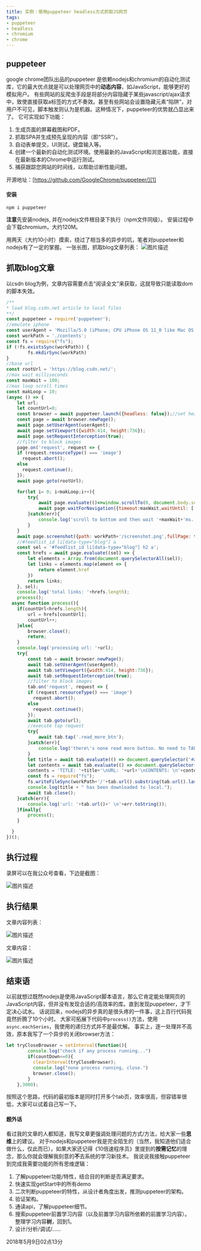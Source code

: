 ```yaml
---
title: 实例：使用puppeteer headless方式抓取JS网页
tags:
- puppeteer
- headless
- chromium
- chrome
---
```


## puppeteer ##
google chrome团队出品的puppeteer 是依赖nodejs和chromium的自动化测试库，它的最大优点就是可以处理网页中的**动态内容**，如JavaScript，能够更好的模拟用户。
有些网站的反爬虫手段是将部分内容隐藏于某些javascript/ajax请求中，致使直接获取a标签的方式不奏效。甚至有些网站会设置隐藏元素“陷阱”，对用户不可见，脚本触发则认为是机器。这种情况下，puppeteer的优势就凸显出来了。
它可实现如下功能：
1. 生成页面的屏幕截图和PDF。
2. 抓取SPA并生成预先呈现的内容（即“SSR”）。
3. 自动表单提交，UI测试，键盘输入等。
4. 创建一个最新的自动化测试环境。使用最新的JavaScript和浏览器功能，直接在最新版本的Chrome中运行测试。
5. 捕获跟踪您网站的时间线，以帮助诊断性能问题。

开源地址：[https://github.com/GoogleChrome/puppeteer/][1]
#### 安装 ####
```shell
npm i puppeteer
```
**注意**先安装nodejs, 并在nodejs文件根目录下执行（npm文件同级）。
安装过程中会下载chromium，大约120M。

用两天（大约10小时）摸索，绕过了相当多的异步的坑，笔者对puppeteer和nodejs有了一定的掌握。
一张长图，抓取blog文章列表：
![图片描述][2]

## 抓取blog文章 ##
以csdn blog为例，文章内容需要点击“阅读全文”来获取，这就导致只能读取dom的脚本失效。

```javascript
/**
* load blog.csdn.net article to local files
**/
const puppeteer = require('puppeteer');
//emulate iphone
const userAgent = 'Mozilla/5.0 (iPhone; CPU iPhone OS 11_0 like Mac OS X) AppleWebKit/604.1.38 (KHTML, like Gecko) Version/11.0 Mobile/15A372 Safari/604.1';
const workPath = './contents';
const fs = require("fs");
if (!fs.existsSync(workPath)) {
        fs.mkdirSync(workPath)
}
//base url
const rootUrl = 'https://blog.csdn.net/';
//max wait milliseconds
const maxWait = 100;
//max loop scroll times
const makLoop = 10;
(async () => {
    let url;
    let countUrl=0;
    const browser = await puppeteer.launch({headless: false});//set headless: true will hide chromium UI
    const page = await browser.newPage();
    await page.setUserAgent(userAgent);
    await page.setViewport({width:414, height:736});
    await page.setRequestInterception(true);
    //filter to block images
    page.on('request', request => {
    if (request.resourceType() === 'image')
      request.abort();
    else
      request.continue();
    });
    await page.goto(rootUrl);

    for(let i= 0; i<makLoop;i++){
        try{
            await page.evaluate(()=>window.scrollTo(0, document.body.scrollHeight));
            await page.waitForNavigation({timeout:maxWait,waitUntil: ['networkidle0']});
        }catch(err){
            console.log('scroll to bottom and then wait '+maxWait+'ms.');
        }
    }
    await page.screenshot({path: workPath+'/screenshot.png',fullPage: true, quality :100, type :'jpeg'});
    //#feedlist_id li[data-type="blog"] a
    const sel = '#feedlist_id li[data-type="blog"] h2 a';
    const hrefs = await page.evaluate((sel) => {
        let elements = Array.from(document.querySelectorAll(sel));
        let links = elements.map(element => {
            return element.href
        })
        return links;
    }, sel);
    console.log('total links: '+hrefs.length);
    process();
  async function process(){
    if(countUrl<hrefs.length){
        url = hrefs[countUrl];
        countUrl++;
    }else{
        browser.close();
        return;
    }
    console.log('processing url: '+url);
    try{
        const tab = await browser.newPage();
        await tab.setUserAgent(userAgent);
        await tab.setViewport({width:414, height:736});
        await tab.setRequestInterception(true);
        //filter to block images
        tab.on('request', request => {
        if (request.resourceType() === 'image')
          request.abort();
        else
          request.continue();
        });
        await tab.goto(url);
        //execute tap request
        try{
            await tab.tap('.read_more_btn');
        }catch(err){
            console.log('there\'s none read more button. No need to TAP');
        }
        let title = await tab.evaluate(() => document.querySelector('#article .article_title').innerText);
        let contents = await tab.evaluate(() => document.querySelector('#article .article_content').innerText);
        contents = 'TITLE: '+title+'\nURL: '+url+'\nCONTENTS: \n'+contents;
        const fs = require("fs");
        fs.writeFileSync(workPath+'/'+tab.url().substring(tab.url().lastIndexOf('/'),tab.url().length)+'.txt',contents);
        console.log(title + " has been downloaded to local.");
        await tab.close();
    }catch(err){
        console.log('url: '+tab.url()+' \n'+err.toString());
    }finally{
        process();
    }

  }
})();


```
## 执行过程 ##
录屏可以在我公众号查看，下边是截图：

![图片描述][3]

## 执行结果 ##
文章内容列表：

![图片描述][4]

文章内容：

![图片描述][5]

## 结束语 ##

以前就想过既然nodejs是使用JavaScript脚本语言，那么它肯定能处理网页的JavaScript内容，但并没有发现合适的/高效率的库。直到发现puppeteer，才下定决心试水。
话说回来，nodejs的异步真的是很头疼的一件事，这上百行代码我竟然折腾了10个小时。
大家可拓展下代码中`process()`方法，使用`async.eachSeries`，我使用的递归方式并不是最优解。
事实上，逐一处理并不高效，原本我写了一个异步的关闭browser方法：

```javascript
let tryCloseBrowser = setInterval(function(){
        console.log("check if any process running...")
        if(countDown<=0){
          clearInterval(tryCloseBrowser);
          console.log("none process running, close.")
          browser.close();
        }
    },3000);
```
按照这个思路，代码的最初版本是同时打开多个tab页，效率很高，但容错率很低，大家可以试着自己写一下。

#### 题外话 ####

看过我的文章的人都知道，我写文章更强调处理问题的方式/方法，给大家一些**思维**上的建议。
对于nodejs和puppeteer我是完全陌生的（当然，我知道他们适合做什么，仅此而已）。如果大家还记得《10倍速程序员》里提到的**按需记忆**的理念，那么你就会理解我刻意的**不**去系统的学习新技术。
我说说我接触puppeteer到完成我需要功能的所有思维逻辑：
1. 了解puppeteer功能/特性，结合目的判断是否满足要求。
2. 快速实现getStart中的所有demo
3. 二次判断puppeteer的特性，从设计者角度出发，推测puppeteer的架构。
4. 验证架构。
5. 通读api，了解puppeteer细节。
6. 搜索puppeteer前置学习内容（以及前置学习内容所依赖的前置学习内容）。整理学习内容**树**，回到1。
7. 设计/分析/调试/……

2018年5月9日02点13分

  [1]: https://github.com/GoogleChrome/puppeteer/
  [2]: /assets/images/20180509/1.jpg
  [3]: /assets/images/20180509/2.png
  [4]: /assets/images/20180509/3.png
  [5]: /assets/images/20180509/4.png
